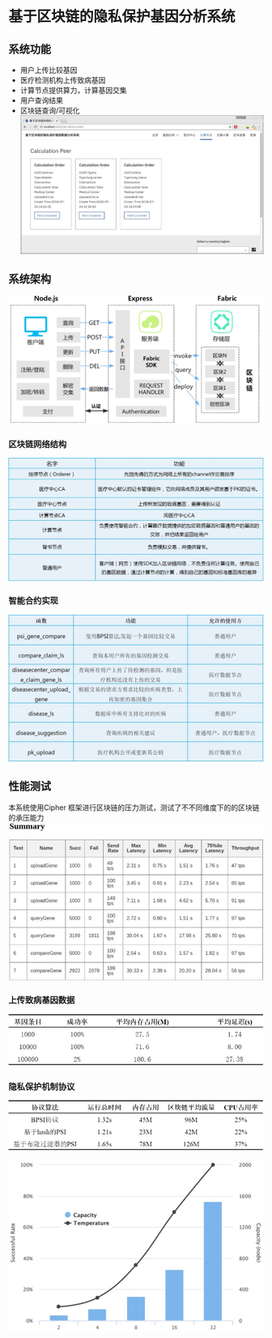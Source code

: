 # 基于区块链的隐私保护基因分析系统

## 系统功能
- 用户上传比较基因
- 医疗检测机构上传致病基因
- 计算节点提供算力，计算基因交集
- 用户查询结果
- 区块链查询/可视化
![page](img/page.jpg)

## 系统架构
![structure](img/structure.jpg)
### 区块链网络结构
![jiedian](img/jiedian2.jpg)
### 智能合约实现
![heyue](img/heyue.jpg)

## 性能测试
  本系统使用Cipher 框架进行区块链的压力测试，测试了不不同维度下的的区块链的承压能力
 ![calipher](img/calipher.jpg)

### 上传致病基因数据
![upload](img/upload.jpg)

### 隐私保护机制协议
![algorithm](img/algorithm.jpg)

![fig](img/fig.jpg)
